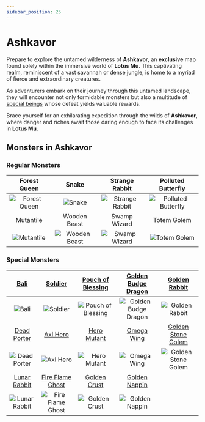 ```yaml
---
sidebar_position: 25
---
```


# Ashkavor

Prepare to explore the untamed wilderness of **Ashkavor**, an **exclusive** map found solely within the immersive world of **Lotus Mu**. This captivating realm, reminiscent of a vast savannah or dense jungle, is home to a myriad of fierce and extraordinary creatures.

As adventurers embark on their journey through this untamed landscape, they will encounter not only formidable monsters but also a multitude of [special beings](/category/others) whose defeat yields valuable rewards.

Brace yourself for an exhilarating expedition through the wilds of **Ashkavor**, where danger and riches await those daring enough to face its challenges in **Lotus Mu**.

## Monsters in Ashkavor

### Regular Monsters

|                       Forest Queen                       |                          Snake                           |                        Strange Rabbit                        |                          Polluted Butterfly                          |
| :------------------------------------------------------: | :------------------------------------------------------: | :----------------------------------------------------------: | :------------------------------------------------------------------: |
| ![Forest Queen](/img/monsters/ashkavor/forest-queen.jpg) |        ![Snake](/img/monsters/ashkavor/snake.jpg)        | ![Strange Rabbit](/img/monsters/ashkavor/strange-rabbit.jpg) | ![Polluted Butterfly](/img/monsters/ashkavor/polluted-butterfly.jpg) |
|                        Mutantile                         |                       Wooden Beast                       |                         Swamp Wizard                         |                             Totem Golem                              |
|    ![Mutantile](/img/monsters/ashkavor/mutantile.jpg)    | ![Wooden Beast](/img/monsters/ashkavor/wooden-beast.jpg) |   ![Swamp Wizard](/img/monsters/ashkavor/swamp-wizard.jpg)   |        ![Totem Golem](/img/monsters/ashkavor/totem-golem.jpg)        |

### Special Monsters

|             [Bali](/special-monsters/others/bali)              |              [Soldier](/special-monsters/others/soldier)               |     [Pouch of Blessing](/special-monsters/others/pouch-of-blessing)      |  [Golden Budge Dragon](/special-monsters/others/golden-budge-dragon)  |       [Golden Rabbit](/special-monsters/others/golden-rabbit)       |
| :------------------------------------------------------------: | :--------------------------------------------------------------------: | :----------------------------------------------------------------------: | :-------------------------------------------------------------------: | :-----------------------------------------------------------------: |
|         ![Bali](/img/monsters/special/others/bali.jpg)         |          ![Soldier](/img/monsters/special/others/soldier.jpg)          | ![Pouch of Blessing](/img/monsters/special/others/pouch-of-blessing.jpg) | ![Golden Budge Dragon](/img/monsters/special/golden/budge-dragon.jpg) |  ![Golden Rabbit](/img/monsters/special/golden/golden-rabbit.jpg)   |
|      [Dead Porter](/special-monsters/others/dead-porter)       |             [Axl Hero](/special-monsters/others/axl-hero)              |           [Hero Mutant](/special-monsters/others/hero-mutant)            |           [Omega Wing](/special-monsters/others/omega-wing)           |  [Golden Stone Golem](/special-monsters/others/golden-stone-golem)  |
|  ![Dead Porter](/img/monsters/special/others/dead-porter.jpg)  |         ![Axl Hero](/img/monsters/special/others/axl-hero.jpg)         |       ![Hero Mutant](/img/monsters/special/others/hero-mutant.jpg)       |      ![Omega Wing](/img/monsters/special/others/omega-wing.jpg)       | ![Golden Stone Golem](/img/monsters/special/golden/stone-golem.jpg) |
|     [Lunar Rabbit](/special-monsters/others/lunar-rabbit)      |     [Fire Flame Ghost](/special-monsters/others/fire-flame-ghost)      |          [Golden Crust](/special-monsters/others/golden-crust)           |        [Golden Nappin](/special-monsters/others/golden-napin)         |                                                                     |
| ![Lunar Rabbit](/img/monsters/special/others/lunar-rabbit.jpg) | ![Fire Flame Ghost](/img/monsters/special/others/fire-flame-ghost.jpg) |      ![Golden Crust](/img/monsters/special/golden/golden-crust.jpg)      |   ![Golden Nappin](/img/monsters/special/golden/golden-nappin.jpg)    |                                                                     |

